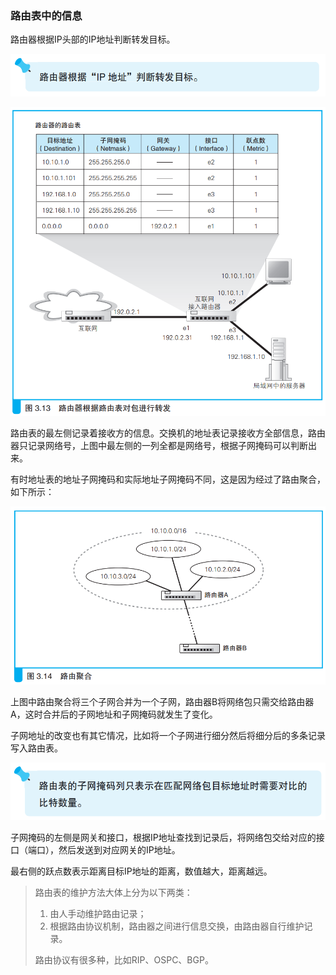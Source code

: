 ### 路由表中的信息

路由器根据IP头部的IP地址判断转发目标。

![tip](img/image21.png)

![路由表](img/image20.png)

路由表的最左侧记录着接收方的信息。交换机的地址表记录接收方全部信息，路由器只记录网络号，上图中最左侧的一列全都是网络号，根据子网掩码可以判断出来。

有时地址表的地址子网掩码和实际地址子网掩码不同，这是因为经过了路由聚合，如下所示：

![路由聚合](img/image22.png)

上图中路由聚合将三个子网合并为一个子网，路由器B将网络包只需交给路由器A，这时合并后的子网地址和子网掩码就发生了变化。

子网地址的改变也有其它情况，比如将一个子网进行细分然后将细分后的多条记录写入路由表。

![tip](img/image23.png)

子网掩码的左侧是网关和接口，根据IP地址查找到记录后，将网络包交给对应的接口（端口），然后发送到对应网关的IP地址。

最右侧的跃点数表示距离目标IP地址的距离，数值越大，距离越远。

> 路由表的维护方法大体上分为以下两类：
>
> 1. 由人手动维护路由记录；
> 2. 根据路由协议机制，路由器之间进行信息交换，由路由器自行维护记录。
> 
> 路由协议有很多种，比如RIP、OSPC、BGP。




